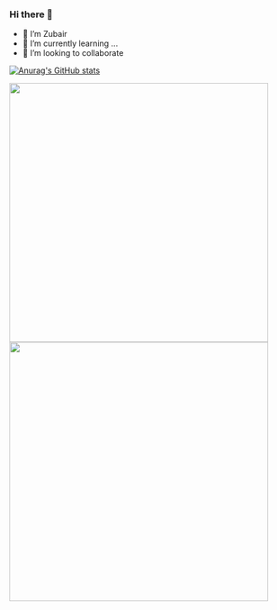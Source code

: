 ### Hi there 👋

- 🔭 I’m Zubair
- 🌱 I’m currently learning ...
- 👯 I’m looking to collaborate 

[![Anurag's GitHub stats](https://github-readme-stats.vercel.app/api?username=user2695)](https://github.com/anuraghazra/github-readme-stats)

<img width="460em" src="https://github-readme-stats.vercel.app/api/top-langs/?username=user2695&layout=compact&custom_title=Most used languages by LOCs">
<img width="460em"/>
<img width="460em" src="https://github-readme-streak-stats.herokuapp.com/?user=user2695&include_all_commits=true&hide_border=false"/>


